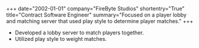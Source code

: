 +++
date="2002-01-01"
company="FireByte Studios"
shortentry="True"
title="Contract Software Engineer"
summary="Focused on a player lobby and matching server that used play style to determine player matches."
+++
* Developed a lobby server to match players together.
* Utilized play style to weight matches. 
